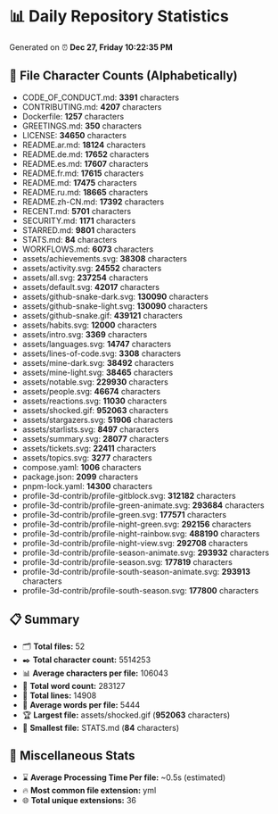 # 📊 Daily Repository Statistics
Generated on ⏰ **Dec 27, Friday 10:22:35 PM**

## 📂 File Character Counts (Alphabetically)
- CODE_OF_CONDUCT.md: **3391** characters
- CONTRIBUTING.md: **4207** characters
- Dockerfile: **1257** characters
- GREETINGS.md: **350** characters
- LICENSE: **34650** characters
- README.ar.md: **18124** characters
- README.de.md: **17652** characters
- README.es.md: **17607** characters
- README.fr.md: **17615** characters
- README.md: **17475** characters
- README.ru.md: **18665** characters
- README.zh-CN.md: **17392** characters
- RECENT.md: **5701** characters
- SECURITY.md: **1171** characters
- STARRED.md: **9801** characters
- STATS.md: **84** characters
- WORKFLOWS.md: **6073** characters
- assets/achievements.svg: **38308** characters
- assets/activity.svg: **24552** characters
- assets/all.svg: **237254** characters
- assets/default.svg: **42017** characters
- assets/github-snake-dark.svg: **130090** characters
- assets/github-snake-light.svg: **130090** characters
- assets/github-snake.gif: **439121** characters
- assets/habits.svg: **12000** characters
- assets/intro.svg: **3369** characters
- assets/languages.svg: **14747** characters
- assets/lines-of-code.svg: **3308** characters
- assets/mine-dark.svg: **38492** characters
- assets/mine-light.svg: **38465** characters
- assets/notable.svg: **229930** characters
- assets/people.svg: **46674** characters
- assets/reactions.svg: **11030** characters
- assets/shocked.gif: **952063** characters
- assets/stargazers.svg: **51906** characters
- assets/starlists.svg: **8497** characters
- assets/summary.svg: **28077** characters
- assets/tickets.svg: **22411** characters
- assets/topics.svg: **3277** characters
- compose.yaml: **1006** characters
- package.json: **2099** characters
- pnpm-lock.yaml: **14300** characters
- profile-3d-contrib/profile-gitblock.svg: **312182** characters
- profile-3d-contrib/profile-green-animate.svg: **293684** characters
- profile-3d-contrib/profile-green.svg: **177571** characters
- profile-3d-contrib/profile-night-green.svg: **292156** characters
- profile-3d-contrib/profile-night-rainbow.svg: **488190** characters
- profile-3d-contrib/profile-night-view.svg: **292708** characters
- profile-3d-contrib/profile-season-animate.svg: **293932** characters
- profile-3d-contrib/profile-season.svg: **177819** characters
- profile-3d-contrib/profile-south-season-animate.svg: **293913** characters
- profile-3d-contrib/profile-south-season.svg: **177800** characters

## 📋 Summary
- 🗂️ **Total files:** 52
- ✒️ **Total character count:** 5514253
- 📊 **Average characters per file:** 106043
- 📝 **Total word count:** 283127
- 🧾 **Total lines:** 14908
- 📐 **Average words per file:** 5444
- 🏆 **Largest file:** assets/shocked.gif (**952063** characters)
- 🥉 **Smallest file:** STATS.md (**84** characters)

## 🌟 Miscellaneous Stats
- ⌛ **Average Processing Time Per file:** ~0.5s (estimated)
- 🔥 **Most common file extension:** yml
- 🌐 **Total unique extensions:** 36
